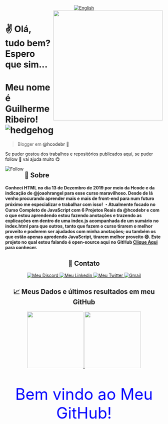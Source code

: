 <div align="center">
    <a href="https://github.com/guilhermedsribeiro/guilhermedsribeiro" alt="English">
        <img alt="English" src="https://img.shields.io/static/v1?style=for-the-badge&label=Lang&message=English&color=555555">
    </a>
</div>

<img align="right" src="https://user-images.githubusercontent.com/61317250/118313399-0fb6da80-b4c9-11eb-96f1-55458a5af3f1.png" style="width:350px; height:350px; border: 50px; max-width:100%;">

# ✌ Olá, tudo bem? Espero que sim...  
# Meu nome é Guilherme Ribeiro! ![hedgehog](https://user-images.githubusercontent.com/61317250/118311580-7ab2e200-b4c6-11eb-98f5-0495e8e5a7cc.gif)

> Blogger em **@hcodebr** 🦔

Se puder gostou dos trabalhos e repositórios publicados aqui, se puder follow 🌟 vai ajuda muito 😋

<p align="left">
    <div align="center">
        <a href="https://github.com/guilhermedsribeiro?tab=followers">
            <img align="left" alt="Follow" src="https://img.shields.io/github/followers/guilhermedsribeiro?style=flat-square&amp;logo=github&amp;label=Followers&amp;color=62b4ef">
        </a>
    </div>
</p>

<h2>🤔 Sobre</h2>
<h4>
Conheci HTML no dia 13 de Dezembro de 2019 por meio da Hcode e da indicação de @joaohrangel para esse curso maravilhoso. Desde de lá venho procurando aprender mais e mais de front-end para num futuro próximo me especializar e trabalhar com isso!
・Atualmente focado no Curso Completo de JavaScript com 6 Projetos Reais da @hcodebr e com o que estou aprendendo estou fazendo anotações e trazendo as explicações em dentro de uma index.js acompanhada de um sumário no index.html para que outros, tanto que fazem o curso tirarem o melhor proveito e poderem ser ajudados com minha anotações; ou também os que estão apenas apredendo JavaScript, tirarem melhor proveito 😄. Este projeto no qual estou falando é <b>open-source aqui no GitHub</b> <a href="https://github.com/guilhersribeiro/Hcode-Curso-JavaScript">Clique Aqui</a> para conhecer.
</h4>
<div align="center">
    <h2>👤 Contato</h2>
</div>
<p align="center">
    <a href="https://discord.com/users/745705784473551100">
        <img alt="Meu Discord" src="https://img.shields.io/static/v1?style=flat-square&logo=discord&label=Discord&message=Guilherme%20Ribeiro%238639&color=62b4ef">
    </a>
    <a href="https://www.linkedin.com/in/guilhermedsribeiro/">
        <img alt="Meu Linkedin" src="https://img.shields.io/static/v1?style=flat-square&logo=linkedin&label=Linkedin&message=guilhermedsribeiro&color=f0743e">
    </a>
    <a href="https://twitter.com/grRib16">
        <img alt="Meu Twitter" src="https://img.shields.io/static/v1?style=flat-square&logo=twitter&label=Twitter&message=Guilherme%20Ribeiro&color=62b4ef">
    </a>
    <a href="mailto:guiguiribeiro.2020@gmail.com">
        <img alt="Gmail" src="https://img.shields.io/static/v1?style=flat-square&logo=gmail&label=Gmail&message=guiguiribeiro.2020@gmail.com&color=f0743e">
    </a>
</p>

<div align="center">
    <h2>📈 Meus Dados e últimos resultados em meu GitHub</h2>
</div>

<p align="center">
  <a href="https://github.com/guilhermedsribeiro/">
    <img height="180em" src="https://github-readme-stats.vercel.app/api?username=guilhermedsribeiro&show_icons=true&theme=react&line_height=27&title_color=#e8ffff&bg_color=DEG,#9FC9FE,#1980FF" style="max-width:100%;">
    <img height="180em" src="https://github-readme-stats.vercel.app/api/top-langs/?username=guilhermedsribeiro&layout=compact&theme=react&line_height=27&title_color=#e8ffff&bg_color=DEG,#9FC9FE,#1980FF" style="max-width:100%;">
  </a>
</p>

<div align="center">
    <p style="color: blue; font-size: 50px;">Bem vindo ao Meu GitHub!</p>
<div>
